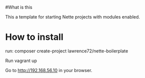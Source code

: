 #What is this

This a template for starting Nette projects with modules enabled. 

# How to install

run: composer create-project lawrence72/nette-boilerplate

Run vagrant up

Go to http://192.168.56.10 in your browser.

